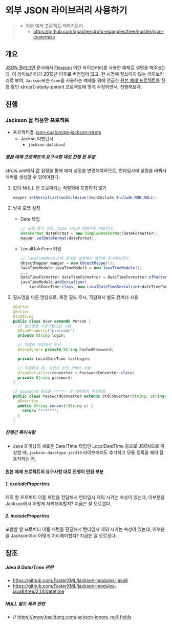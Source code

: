# 외부 JSON 라이브러리 사용하기

> * 원본 예제 프로젝트 레파지토리
>   * https://github.com/apache/struts-examples/tree/master/json-customize

## 개요

[JSON 플러그인](../plugins/json-plugin/) 문서에서 [Flexjson](http://flexjson.sourceforge.net/) 이란 라이브러리를 사용한 예제로 설명을 해주셨는데, 이 라이브러리가 2013년 이후로 버전업이 없고, 현 시점에 잘쓰이지 않는 라이브러리로 보여, `Jackson`또는 `Gson`을 사용하는 예제를 위에 언급한 [원본 예제 프로젝트](https://github.com/apache/struts-examples/tree/master/json-customize)를 진행 중인 struts2-study-parent 프로젝트에 맞게 수정하면서, 진행해보자. 



## 진행

### Jackson 을 적용한 프로젝트

* 프로젝트명: [json-customize-jackson-struts](json-customize-jackson-struts)
  * Jacksn 디펜던시
    * `jackson-databind`

##### 원본 예제 프로젝트의 요구사항 대로 진행 된 부분

struts.xml에서 값 설정을 통해 매퍼 설정을 변경해야하므로, 런타임시에 설정을 바꿔서 매퍼를 생성할 수 있어야한다.

1. 값이 NULL 인 프로퍼티는 직렬화에 포함하지 않기

   ```java
   mapper.setSerializationInclusion(JsonInclude.Include.NON_NULL);
   ```

2. 날짜 포맷 설정

   * Date 타입

     ```java
     // 날짜 형식 지정, Date 타입에 대해서만 적용된다.
     DateFormat dateFormat = new SimpleDateFormat(dateFormatter);
     mapper.setDateFormat(dateFormat);
     ```

   * LocalDateTime 타입

     ```java
     // JavaTimeModule에 포멧을 설정해서 매퍼에 추가해야한다.
     ObjectMapper mapper = new ObjectMapper();
     JavaTimeModule javaTimeModule = new JavaTimeModule();
     ...
     DateTimeFormatter dateTimeFormatter = DateTimeFormatter.ofPattern(dateFormatter);
     javaTimeModule.addSerializer(
         LocalDateTime.class, new LocalDateTimeSerializer(dateTimeFormatter));
     
     ```

3. 필드명을 다른 명칭으로, 특정 필드 무시, 직렬화시 별도 컨버터 사용

   ```java
   @Getter
   @Setter
   @ToString
   public class User extends Person {
     // 필드명을 다른이름으로 사용
     @JsonProperty("username")
     private String login;
   
     // 직렬화 대상에서 무시
     @JsonIgnore private String hashedPassword;
   
     private LocalDateTime lastLogin;
   
     // 직렬화할 때, 사용자 정의 컨버터 사용
     @JsonSerialize(converter = PasswordConverter.class)
     private String password;
   }
   
   ```

   ```java
   // password 필드를 ****** 로 대체해서 직렬화함.
   public class PasswordConverter extends StdConverter<String, String> {
     @Override
     public String convert(String s) {
       return "******";
     }
   }
   ```

   

##### 진행간 특이사항

* Java 8 이상의 새로운 Date/Time 타입인 LocalDateTime 등으로 JSON으로 파싱할 때,  `jackson-datatype-jsr310` 라이브러리도 추가하고 모듈 등록을 해야 잘 동작하는 점.



#### 원본 예제 프로젝트의 요구사항 대로 진행이 안된 부분

##### 1. excludeProperties

제외 할 프로퍼티 이름 패턴을 전달해서 런타임시 제외 시키는 속성이 있는데, 이부분을 Jackson에서 어떻게 처리해야할지? 지금은 잘 모르겠다.

##### 2. includeProperties

포함할 할 프로퍼티 이름 패턴을 전달해서 런타임시 제외 시키는 속성이 있는데, 이부분을 Jackson에서 어떻게 처리해야할지? 지금은 잘 모르겠다.



## 참조

##### Java 8 Date/Time 관련

* https://github.com/FasterXML/jackson-modules-java8
* https://github.com/FasterXML/jackson-modules-java8/tree/2.14/datetime

##### NULL 필드 제외 관련

* // https://www.baeldung.com/jackson-ignore-null-fields

## 


